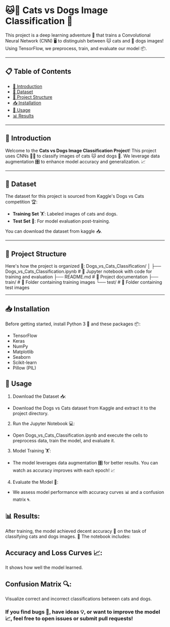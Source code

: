 # 🐱🐶 Cats vs Dogs Image Classification 🐾

This project is a deep learning adventure 🧠 that trains a Convolutional Neural Network (CNN) 🖥️ to distinguish between 🐱 cats and 🐶 dogs images! Using TensorFlow, we preprocess, train, and evaluate our model 📦.

---

## 📋 Table of Contents
- [📖 Introduction](#-introduction)
- [📂 Dataset](#-dataset)
- [📁 Project Structure](#-project-structure)
- [📥 Installation](#-installation)
- [🚀 Usage](#-usage)
- [📊 Results](#-results)

---

## 📖 Introduction
Welcome to the **Cats vs Dogs Image Classification Project**! This project uses CNNs 🧑‍💻 to classify images of cats 🐱 and dogs 🐶. We leverage data augmentation 🎛️ to enhance model accuracy and generalization. 📈

---

## 📂 Dataset
The dataset for this project is sourced from Kaggle's Dogs vs Cats competition 🏆:
- **Training Set** 🏋️: Labeled images of cats and dogs.
- **Test Set** 🧪: For model evaluation post-training.

You can download the dataset from kaggle 📥.

---

## 📁 Project Structure
Here's how the project is organized 🌳:
Dogs_vs_Cats_Classification/ │ ├── Dogs_vs_Cats_Classification.ipynb # 📒 Jupyter notebook with code for training and evaluation ├── README.md # 📘 Project documentation ├── train/ # 📂 Folder containing training images └── test/ # 📂 Folder containing test images


---

## 📥 Installation
Before getting started, install Python 3 🐍 and these packages 📦:

- TensorFlow
- Keras
- NumPy
- Matplotlib
- Seaborn
- Scikit-learn
- Pillow (PIL)

## 🚀 Usage
1. Download the Dataset 📥:

* Download the Dogs vs Cats dataset from Kaggle and extract it to the project directory.

2. Run the Jupyter Notebook 💻:

* Open Dogs_vs_Cats_Classification.ipynb and execute the cells to preprocess data, train the model, and evaluate it.

3. Model Training 🏋️:

* The model leverages data augmentation 🎛️ for better results. You can watch as accuracy improves with each epoch! 📈

4. Evaluate the Model 🎯:

* We assess model performance with accuracy curves 📊 and a confusion matrix 🌀.

## 📊 Results:

After training, the model achieved decent accuracy 💯 on the task of classifying cats and dogs images. 📸 The notebook includes:

## Accuracy and Loss Curves 📈:

It shows how well the model learned.

## Confusion Matrix 🔍:

Visualize correct and incorrect classifications between cats and dogs.

### If you find bugs 🐞, have ideas 💡, or want to improve the model 📈, feel free to open issues or submit pull requests!
